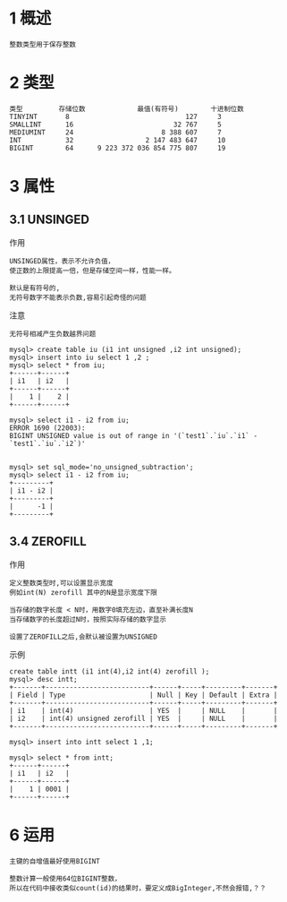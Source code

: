 

# 1 概述

    整数类型用于保存整数

  
# 2 类型
      
    类型         存储位数             最值(有符号)        十进制位数     
    TINYINT       8                             127     3     
    SMALLINT      16                         32 767     5
    MEDIUMINT     24                      8 388 607     7 
    INT           32                  2 147 483 647     10  
    BIGINT        64      9 223 372 036 854 775 807     19      
    



# 3 属性

## 3.1 UNSINGED

作用

    UNSINGED属性，表示不允许负值，
    使正数的上限提高一倍，但是存储空间一样，性能一样。
    
    默认是有符号的,
    无符号数字不能表示负数,容易引起奇怪的问题

注意

    无符号相减产生负数越界问题
    
    mysql> create table iu (i1 int unsigned ,i2 int unsigned);
    mysql> insert into iu select 1 ,2 ;
    mysql> select * from iu;
    +------+------+
    | i1   | i2   |
    +------+------+
    |    1 |    2 |
    +------+------+
    
    mysql> select i1 - i2 from iu;
    ERROR 1690 (22003): 
    BIGINT UNSIGNED value is out of range in '(`test1`.`iu`.`i1` - `test1`.`iu`.`i2`)'
    
    
    mysql> set sql_mode='no_unsigned_subtraction';
    mysql> select i1 - i2 from iu;
    +---------+
    | i1 - i2 |
    +---------+
    |      -1 |
    +---------+


 
## 3.4 ZEROFILL
 
作用
   
    定义整数类型时,可以设置显示宽度
    例如int(N) zerofill 其中的N是显示宽度下限
    
    当存储的数字长度 < N时，用数字0填充左边，直至补满长度N
    当存储数字的长度超过N时，按照实际存储的数字显示
    
    设置了ZEROFILL之后,会默认被设置为UNSIGNED
    
示例

    create table intt (i1 int(4),i2 int(4) zerofill );
    mysql> desc intt;
    +-------+--------------------------+------+-----+---------+-------+
    | Field | Type                     | Null | Key | Default | Extra |
    +-------+--------------------------+------+-----+---------+-------+
    | i1    | int(4)                   | YES  |     | NULL    |       |
    | i2    | int(4) unsigned zerofill | YES  |     | NULL    |       |
    +-------+--------------------------+------+-----+---------+-------+

    mysql> insert into intt select 1 ,1;
    
    mysql> select * from intt;
    +------+------+
    | i1   | i2   |
    +------+------+
    |    1 | 0001 |
    +------+------+

    
# 6 运用

    
    主键的自增值最好使用BIGINT
   
    整数计算一般使用64位BIGINT整数，
    所以在代码中接收类似count(id)的结果时，要定义成BigInteger,不然会报错,？？
    
    
 
   
